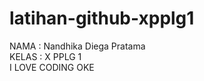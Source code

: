  # latihan-github-xpplg1
NAMA  : Nandhika Diega Pratama
<br>
KELAS : X PPLG 1
<br>
I LOVE CODING OKE

